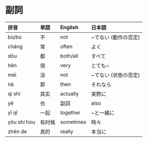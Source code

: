 # 副詞

|拼音|単語|English|日本語|
|:--|:--|:--|:--|
|bù/bú|不|not|~でない (動作の否定)|
|cháng|常|often|よく|
|dōu|都|both/all|すべて|
|hěn|很|very|とても~|
|méi|没|not|~でない (状態の否定)|
|nà|那|then|それなら|
|qí shí|其实|actually|実際に|
|yě|也|副詞|also|~も|
|yī qǐ|一起|together|~と一緒に|
|yǒu shí hòu|有时候|sometimes|時々|
|zhēn de|真的|really|本当に|
